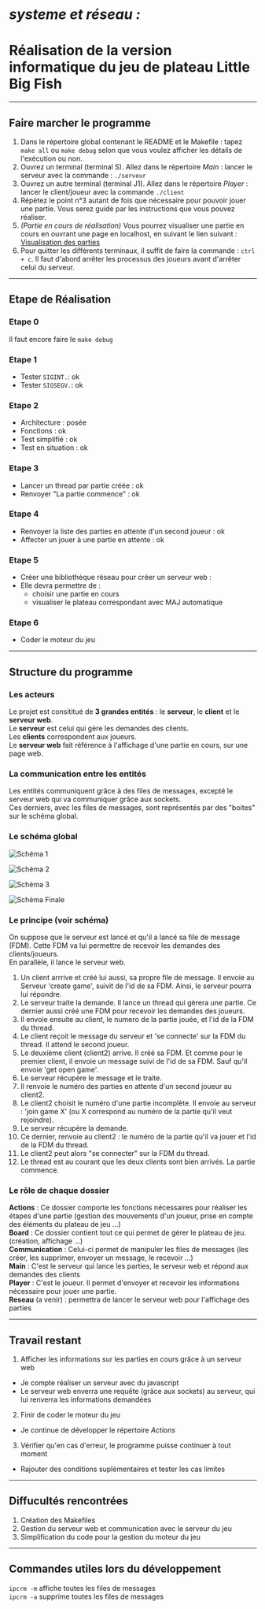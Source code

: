 # *systeme et réseau :*
# Réalisation de la version informatique du jeu de plateau Little Big Fish
________________________________
## Faire marcher le programme

1.  Dans le répertoire global contenant le README et le Makefile : tapez `make all` ou `make debug` selon que vous voulez afficher les détails de l'exécution ou non.  
2. Ouvrez un terminal (terminal S). Allez dans le répertoire *Main* : lancer le serveur avec la commande :  `./serveur`
3. Ouvrez un autre terminal (terminal J1). Allez dans le répertoire *Player* : lancer le client/joueur avec la commande `./client`
4. Répétez le point n°3 autant de fois que nécessaire pour pouvoir jouer une partie. Vous serez guidé par les instructions que vous pouvez réaliser.
5. *(Partie en cours de réalisation)* Vous pourrez visualiser une partie en cours en ouvrant une page en localhost, en suivant le lien suivant : [Visualisation des parties](`http://localhost:8080/`)
6. Pour quitter les différents terminaux, il suffit de faire la commande : `ctrl + c`. Il faut d'abord arrêter les processus des joueurs avant d'arrêter celui du serveur.
________________________________

## Etape de Réalisation

### Etape 0

Il faut encore faire le  `make debug`

### Etape 1

* Tester `SIGINT.`: ok  
* Tester `SIGSEGV.`: ok

### Etape 2

* Architecture : posée
* Fonctions : ok
* Test simplifié : ok
* Test en situation : ok

### Etape 3

* Lancer un thread par partie créée : ok
* Renvoyer "La partie commence" : ok

### Etape 4

* Renvoyer la liste des parties en attente d'un second joueur : ok
* Affecter un jouer à une partie en attente : ok

### Etape 5

* Créer une bibliothèque réseau pour créer un serveur web :
* Elle devra permettre de :
  * choisir une partie en cours
  * visualiser le plateau correspondant avec MAJ automatique

### Etape 6

* Coder le moteur du jeu

________________________________

## Structure du programme

### Les acteurs

Le projet est consititué de **3 grandes entités** : le **serveur**, le **client** et le **serveur web**.  
Le **serveur** est celui qui gère les demandes des clients.  
Les **clients** correspondent aux joueurs.  
Le **serveur web** fait référence à l'affichage d'une partie en cours, sur une page web.

### La communication entre les entités

Les entités communiquent grâce à des files de messages, excepté le serveur web qui va communiquer grâce aux sockets.  
Ces derniers, avec les files de messages, sont représentés par des "boites" sur le schéma global.

### Le schéma global

![Schéma 1](/images/Schema_partie_1.png)

![Schéma 2](/images/Schema_partie_2.png)

![Schéma 3](/images/Schema_partie_3.png)

![Schéma Finale](/images/Schema_globale.png)

### Le principe (voir schéma)

On suppose que le serveur est lancé et qu'il a lancé sa file de message (FDM). Cette FDM va lui permettre de recevoir les demandes des clients/joueurs.  
En parallèle, il lance le serveur web.
1. Un client arrrive et créé lui aussi, sa propre file de message. Il envoie au Serveur 'create game', suivit de l'id de sa FDM. Ainsi, le serveur pourra lui répondre.
2. Le serveur traite la demande. Il lance un thread qui gèrera une partie. Ce dernier aussi créé une FDM pour recevoir les demandes des joueurs.
3. Il envoie ensuite au client, le numero de la partie jouée, et l'id de la FDM du thread.
4. Le client reçoit le message du serveur et 'se connecte' sur la FDM du thread. Il attend le second joueur.
5. Le deuxième client (client2) arrive. Il créé sa FDM. Et comme pour le premier client, il envoie un message suivi de l'id de sa FDM. Sauf qu'il envoie 'get open game'.
6. Le serveur récupère le message et le traite.
7. Il renvoie le numéro des parties en attente d'un second joueur au client2.
8. Le client2 choisit le numéro d'une partie incomplète. Il envoie au serveur : 'join game X' (ou X correspond au numéro de la partie qu'il veut rejoindre).
9. Le serveur récupère la demande.
10. Ce dernier, renvoie au client2 : le numéro de la partie qu'il va jouer et l'id de la FDM du thread.
11. Le client2 peut alors "se connecter" sur la FDM du thread.
12. Le thread est au courant que les deux clients sont bien arrivés. La partie commence.

### Le rôle de chaque dossier

**Actions** : Ce dossier comporte les fonctions nécessaires pour réaliser les étapes d'une partie (gestion des mouvements d'un joueur, prise en compte des éléments du plateau de jeu ...)   
**Board** : Ce dossier contient tout ce qui permet de gérer le plateau de jeu. (création, affichage ...)  
**Communication** : Celui-ci permet de manipuler les files de messages (les créer, les supprimer, envoyer un message, le recevoir ...)  
**Main** : C'est le serveur qui lance les parties, le serveur web et répond aux demandes des clients   
**Player** : C'est le joueur. Il permet d'envoyer et recevoir les informations nécessaire pour jouer une partie.  
**Reseau** (a venir) : permettra de lancer le serveur web pour l'affichage des parties

________________________________
## Travail restant

1. Afficher les informations sur les parties en cours grâce à un serveur web
  * Je compte réaliser un serveur avec du javascript
  * Le serveur web enverra une requête (grâce aux sockets) au serveur, qui lui renverra les informations demandées
2. Finir de coder le moteur du jeu
  * Je continue de développer le répertoire *Actions*
3. Vérifier qu'en cas d'erreur, le programme puisse continuer à tout moment
  * Rajouter des conditions suplémentaires et tester les cas limites
________________________________
## Diffucultés rencontrées

1. Création des Makefiles
2. Gestion du serveur web et communication avec le serveur du jeu
3. Simplification du code pour la gestion du moteur du jeu
________________________________

## Commandes utiles lors du développement
`ipcrm -m` affiche toutes les files de messages  
`ipcrm -a` supprime toutes les files de messages
